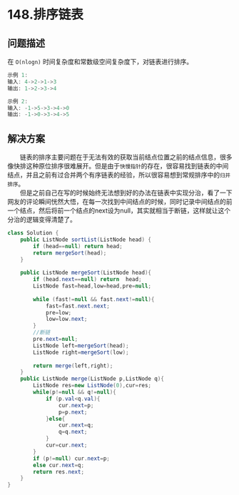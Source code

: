 # 148.排序链表

## 问题描述

在 `O(nlogn)` 时间复杂度和常数级空间复杂度下，对链表进行排序。  

```c
示例 1:
输入: 4->2->1->3
输出: 1->2->3->4

示例 2:
输入: -1->5->3->4->0
输出: -1->0->3->4->5
```

## 解决方案

&emsp;&emsp;链表的排序主要问题在于无法有效的获取当前结点位置之前的结点信息，很多像快排这种原位排序很难展开。但是由于`快慢指针`的存在，很容易找到链表的中间结点，并且之前有过合并两个有序链表的经验，所以很容易想到常规排序中的`归并排序`。  
&emsp;&emsp;但是之前自己在写的时候始终无法想到好的办法在链表中实现分治，看了一下网友的评论瞬间恍然大悟，在每一次找到中间结点的时候，同时记录中间结点的前一个结点，然后将前一个结点的next设为null，其实就相当于断链，这样就让这个分治的逻辑变得清楚了。

```java
class Solution {
    public ListNode sortList(ListNode head) {
        if (head==null) return head;
        return mergeSort(head);
    }
    
    public ListNode mergeSort(ListNode head){
        if (head.next==null) return  head;
        ListNode fast=head,low=head,pre=null;
        
        while (fast!=null && fast.next!=null){
            fast=fast.next.next;
            pre=low;
            low=low.next;
        }
        //断链
        pre.next=null;
        ListNode left=mergeSort(head);
        ListNode right=mergeSort(low);
        
        return merge(left,right);
    }
    public ListNode merge(ListNode p,ListNode q){
        ListNode res=new ListNode(0),cur=res;
        while(p!=null && q!=null){
            if (p.val<q.val){
                cur.next=p;
                p=p.next;
            }else{
                cur.next=q;
                q=q.next;
            }
            cur=cur.next;
        }
        if (p!=null) cur.next=p;
        else cur.next=q;
        return res.next;
    }
}
```